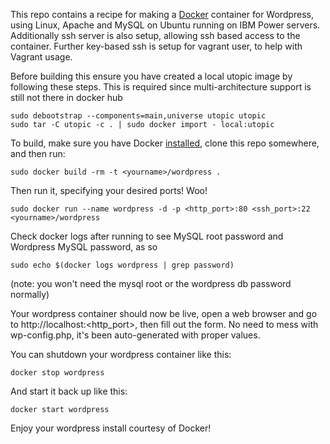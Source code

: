 This repo contains a recipe for making a [Docker](http://docker.io) container
for Wordpress, using Linux, Apache and MySQL on Ubuntu running on IBM Power
servers. Additionally ssh server is also setup, allowing ssh based access to
the container. Further key-based ssh is setup for vagrant user, to help with
Vagrant usage. 

Before building this ensure you have created a local utopic image by following
these steps.  This is required since multi-architecture support is still not
there in docker hub
```
sudo debootstrap --components=main,universe utopic utopic
sudo tar -C utopic -c . | sudo docker import - local:utopic
```


To build, make sure you have Docker [installed](http://www.docker.io/gettingstarted/), clone this repo somewhere, and then run:
```
sudo docker build -rm -t <yourname>/wordpress .
```

Then run it, specifying your desired ports! Woo! 
```
sudo docker run --name wordpress -d -p <http_port>:80 <ssh_port>:22 <yourname>/wordpress 
```


Check docker logs after running to see MySQL root password and Wordpress MySQL password, as so

```
sudo echo $(docker logs wordpress | grep password)
```

(note: you won't need the mysql root or the wordpress db password normally)


Your wordpress container should now be live, open a web browser and go to http://localhost:<http_port>, then fill out the form. 
No need to mess with wp-config.php, it's been auto-generated with proper values. 


You can shutdown your wordpress container like this:
```
docker stop wordpress
```

And start it back up like this:
```
docker start wordpress
```

Enjoy your wordpress install courtesy of Docker!
